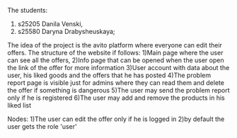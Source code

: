 

The students:
1) s25205 Danila Venski,
2) s25580 Daryna Drabysheuskaya;


The idea of the project is the avito platform where everyone can edit their offers.
The structure of the website if follows:
1)Main page where the user can see all the offers,
2)Info page that can be opened when the user open the link of the offer for more information
3)User account with data about the user, his liked goods and the offers that he has posted
4)The problem report page is visible just for admins where they can read them and delete the offer if something is dangerous
5)The user may send the problem report only if he is registered
6)The user may add and remove the products in his liked list

Nodes:
1)The user can edit the offer only if he is logged in 
2)by default the user gets the role 'user'



